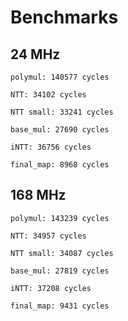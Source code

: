 
# Benchmarks

## 24 MHz
```
polymul: 140577 cycles

NTT: 34102 cycles

NTT small: 33241 cycles

base_mul: 27690 cycles

iNTT: 36756 cycles

final_map: 8968 cycles
```

## 168 MHz
```
polymul: 143239 cycles

NTT: 34957 cycles

NTT small: 34087 cycles

base_mul: 27819 cycles

iNTT: 37208 cycles

final_map: 9431 cycles
```

